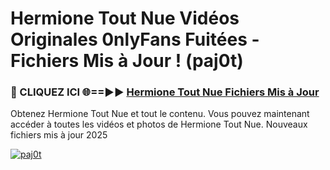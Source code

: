 # Hermione Tout Nue Vidéos Originales 0nlyFans Fuitées - Fichiers Mis à Jour ! (paj0t)

<h3>🔴 CLIQUEZ ICI 🌐==►► <a href="https://tinyurl.com/2pmr4ezf" rel="nofollow">Hermione Tout Nue Fichiers Mis à Jour</a></h3>

Obtenez Hermione Tout Nue et tout le contenu. Vous pouvez maintenant accéder à toutes les vidéos et photos de Hermione Tout Nue. Nouveaux fichiers mis à jour 2025

[![paj0t](https://i.imgur.com/6SNvagu.gif)](https://tinyurl.com/2pmr4ezf)
